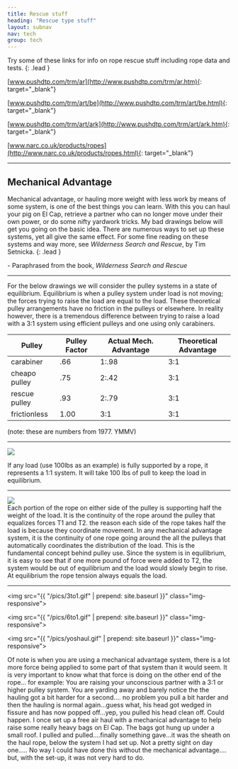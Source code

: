 ```yaml
---
title: Rescue stuff
heading: "Rescue type stuff"
layout: subnav
nav: tech
group: tech
---
```



Try some of these links for info on rope rescue stuff including rope data and tests.
{: .lead }

[www.pushdtp.com/trm/ar](http://www.pushdtp.com/trm/ar.htm){: target="_blank"}

[www.pushdtp.com/trm/art/be](http://www.pushdtp.com/trm/art/be.html){: target="_blank"}

[www.pushdtp.com/trm/art/ark](http://www.pushdtp.com/trm/art/ark.htm){: target="_blank"}

[www.narc.co.uk/products/ropes](http://www.narc.co.uk/products/ropes.html){: target="_blank"}


---


## Mechanical Advantage

Mechanical advantage, or hauling
more weight with less work by means of some system, is one of
the best things you can learn. With this you can haul your pig
on El Cap, retrieve a partner who can no longer move under their
own power, or do some nifty yardwork tricks. My bad drawings below
will get you going on the basic idea. There are numerous ways
to set up these systems, yet all give the same effect. For some
fine reading on these systems and way more, see *Wilderness
Search and Rescue*, by Tim Setnicka.
{: .lead }

\- Paraphrased from the book, *Wilderness Search and Rescue*


---


For the below drawings we will consider the pulley systems in
a state of equilibrium. Equilibrium is when a pulley system under
load is not moving; the forces trying to raise the load are equal
to the load. These theoretical pulley arrangements have no friction
in the pulleys or elsewhere. In reality however, there is a tremendous
difference between trying to raise a load with a 3:1 system using
efficient pulleys and one using only carabiners.


<div class="table-responsive">
  <table class="table">
    <thead>
      <tr>
        <th>Pulley</th> 
        <th>Pulley Factor</th> 
        <th>Actual Mech.
          Advantage</th> 
        <th>Theoretical
          Advantage</th> 
      </tr>
    </thead>
    <tbody>
      <tr>
        <td>carabiner</td> 
        <td>.66</td> 
        <td>1:.98</td> 
        <td>3:1</td> 
      </tr>
      <tr>
        <td>cheapo pulley</td> 
        <td>.75</td> 
        <td>2:.42</td> 
        <td>3:1</td> 
      </tr>
      <tr>
        <td>rescue pulley</td> 
        <td>.93</td> 
        <td>2:.79</td> 
        <td>3:1</td> 
      </tr>
      <tr>
        <td>frictionless</td> 
        <td>1.00</td> 
        <td>3:1</td> 
        <td>3:1</td> 
      </tr>
    </tbody>
  </table>
</div>

(note: these are numbers from 1977. YMMV)


---


<div class="thumbnail pull-right">
  <img src="{{ "/pics/1to1.gif" | prepend: site.baseurl }}">
</div>

If any load (use 100lbs as an example) is fully
supported by a rope, it represents a 1:1 system. It will take
100 lbs of pull to keep the load in equilibrium.


<div class="clearfix"></div>

---


<div class="thumbnail pull-left">
  <img src="{{ "/pics/2to1.gif" | prepend: site.baseurl }}">
</div>
Each portion of the rope on
either side of the pulley is supporting half the weight of the
load. It is the continuity of the rope around the pulley that
equalizes forces T1 and T2. the reason each side of the rope takes
half the load is because they coordinate movement. In any mechanical
advantage system, it is the continuity of one rope going around
the all the pulleys that automatically coordinates the distribution
of the load. This is the fundamental concept behind pulley use.
Since the system is in equilibrium, it is easy to see that if
one more pound of force were added to T2, the system would be
out of equilibrium and the load would slowly begin to rise. At
equilibrium the rope tension always equals the load.


<div class="clearfix"></div>

---


<img src="{{ "/pics/3to1.gif" | prepend: site.baseurl }}" class="img-responsive">

<img src="{{ "/pics/6to1.gif" | prepend: site.baseurl }}" class="img-responsive">

<img src="{{ "/pics/yoshaul.gif" | prepend: site.baseurl }}" class="img-responsive">

Of note is when you are using a mechanical advantage
system, there is a lot more force being applied to some part of
that system than it would seem. It is very important to know what
that force is doing on the other end of the rope... for example:
You are raising your unconscious partner with a 3:1 or higher
pulley system. You are yarding away and barely notice the the
hauling got a bit harder for a second.... no problem you pull
a bit harder and then the hauling is normal again...guess what,
his head got wedged in fissure and has now popped off...yep, you
pulled his head clean off. Could happen. I once set up a free
air haul with a mechanical advantage to help raise some really
heavy bags on El Cap. The bags got hung up under a small roof.
I pulled and pulled....finally something gave...it was the sheath
on the haul rope, below the system I had set up. Not a pretty
sight on day one..... No way I could have done this without the
mechanical advantage.... but, with the set-up, it was not very
hard to do.


